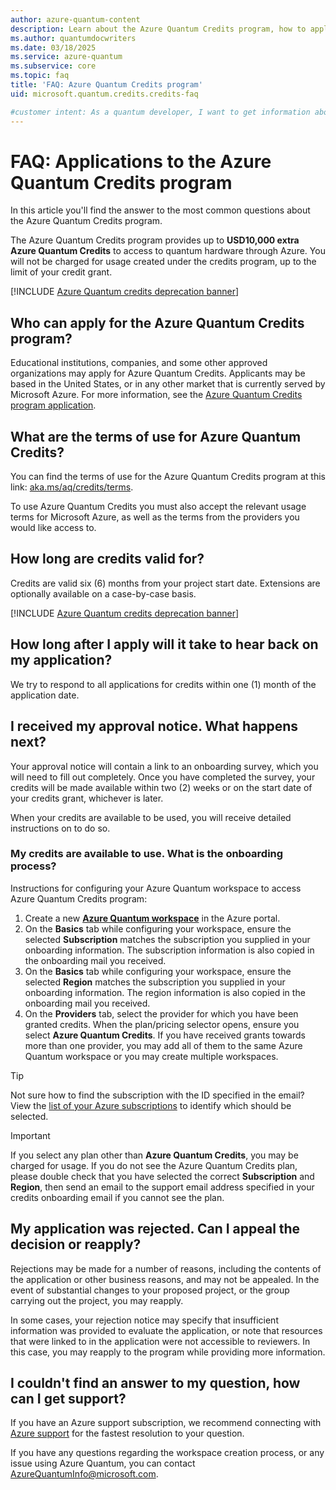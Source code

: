 ```yaml
---
author: azure-quantum-content 
description: Learn about the Azure Quantum Credits program, how to apply for it, and how long credits are valid for.
ms.author: quantumdocwriters
ms.date: 03/18/2025
ms.service: azure-quantum
ms.subservice: core
ms.topic: faq
title: 'FAQ: Azure Quantum Credits program'
uid: microsoft.quantum.credits.credits-faq

#customer intent: As a quantum developer, I want to get information about the Azure Quantum Credits program, how to apply for it, and how long credits are valid for.
---
```


# FAQ: Applications to the Azure Quantum Credits program

In this article you'll find the answer to the most common questions about the Azure Quantum Credits program.

The Azure Quantum Credits program provides up to **USD10,000 extra Azure Quantum Credits** to access to quantum hardware through Azure. You will not be charged for usage created under the credits program, up to the limit of your credit grant.

[!INCLUDE [Azure Quantum credits deprecation banner](includes/azure-quantum-credits.md)]

## Who can apply for the Azure Quantum Credits program?

Educational institutions, companies, and some other approved organizations may apply for Azure Quantum Credits. Applicants may be based in the United States, or in any other market that is currently served by Microsoft Azure. For more information, see the [Azure Quantum Credits program application](https://aka.ms/aq/credits).

## What are the terms of use for Azure Quantum Credits?

You can find the terms of use for the Azure Quantum Credits program at this link: [aka.ms/aq/credits/terms](https://aka.ms/aq/credits/terms).

To use Azure Quantum Credits you must also accept the relevant usage terms for Microsoft Azure, as well as the terms from the providers you would like access to.

## How long are credits valid for?

Credits are valid six (6) months from your project start date. Extensions are optionally available on a case-by-case basis.

[!INCLUDE [Azure Quantum credits deprecation banner](includes/azure-quantum-credits.md)]

## How long after I apply will it take to hear back on my application?

We try to respond to all applications for credits within one (1) month of the application date.

## I received my approval notice. What happens next?

Your approval notice will contain a link to an onboarding survey, which you will need to fill out completely. Once you have completed the survey, your credits will be made available within two (2) weeks or on the start date of your credits grant, whichever is later.

When your credits are available to be used, you will receive detailed instructions on to do so.

### My credits are available to use. What is the onboarding process?

Instructions for configuring your Azure Quantum workspace to access Azure Quantum Credits program:

1. Create a new [**Azure Quantum workspace**](https://portal.azure.com/#create/Microsoft.AzureQuantum) in the Azure portal.
2. On the **Basics** tab while configuring your workspace, ensure the selected **Subscription** matches the subscription you supplied in your onboarding information. The subscription information is also copied in the onboarding mail you received.
3. On the **Basics** tab while configuring your workspace, ensure the selected **Region** matches the subscription you supplied in your onboarding information. The region information is also copied in the onboarding mail you received.
4. On the **Providers** tab, select the provider for which you have been granted credits. When the plan/pricing selector opens, ensure you select **Azure Quantum Credits**. If you have received grants towards more than one provider, you may add all of them to the same Azure Quantum workspace or you may create multiple workspaces.

> [!TIP]
> Not sure how to find the subscription with the ID specified in the email? View the [list of your Azure subscriptions](https://portal.azure.com/#blade/Microsoft_Azure_Billing/SubscriptionsBlade) to identify which should be selected.

> [!IMPORTANT] 
> If you select any plan other than **Azure Quantum Credits**, you may be charged for usage. If you do not see the Azure Quantum Credits plan, please double check that you have selected the correct **Subscription** and **Region**, then send an email to the support email address specified in your credits onboarding email if you cannot see the plan.


## My application was rejected. Can I appeal the decision or reapply?

Rejections may be made for a number of reasons, including the contents of the application or other business reasons, and may not be appealed. In the event of substantial changes to your proposed project, or the group carrying out the project, you may reapply.

In some cases, your rejection notice may specify that insufficient information was provided to evaluate the application, or note that resources that were linked to in the application were not accessible to reviewers. In this case, you may reapply to the program while providing more information.

## I couldn't find an answer to my question, how can I get support?

If you have an Azure support subscription, we recommend connecting with [Azure support](https://azure.microsoft.com/support/options/#get-support) for the fastest resolution to your question.

If you have any questions regarding the workspace creation process, or any issue using Azure Quantum, you can contact [AzureQuantumInfo@microsoft.com](mailto:AzureQuantumInfo@microsoft.com).
